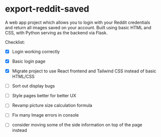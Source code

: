 # export-reddit-saved

A web app project which allows you to login with your Reddit credentials and return all images saved on your account.
Built using basic HTML and CSS, with Python serving as the backend via Flask.

Checklist:
- [x] Login working correctly
- [x] Basic login page
- [x] Migrate project to use React frontend and Tailwind CSS instead of basic HTML/CSS
- [ ] Sort out display bugs
- [ ] Style pages better for better UX
- [ ] Revamp picture size calculation formula

- [ ] Fix many Image errors in console
- [ ] consider moving some of the side information on top of the page instead